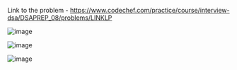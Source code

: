 Link to the problem - https://www.codechef.com/practice/course/interview-dsa/DSAPREP_08/problems/LINKLP


![image](https://github.com/Haleshot/Competitive-Programming/assets/57552973/f7fca127-e7ed-4db0-8181-a0e13411256f)

![image](https://github.com/Haleshot/Competitive-Programming/assets/57552973/059d7d55-2def-4512-902e-b1c0cb873c66)


![image](https://github.com/Haleshot/Competitive-Programming/assets/57552973/279533e9-1ef9-482e-8fd9-72e565003aad)

